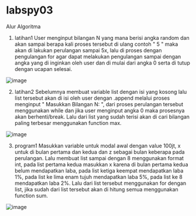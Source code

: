 # labspy03
 
Alur Algoritma

   
   
1. latihan1 User menginput bilangan N yang mana berisi angka random dan akan sampai berapa kali proses tersebut di ulang contoh " 5 " maka akan di lakukan perulangan sampai 5x, lalu di proses dengan pengulangan for agar dapat melakukan pengulangan sampai dengan angka yang di inginkan oleh user dan di mulai dari angka 0 serta di tutup dengan ucapan selesai. 


![image](https://user-images.githubusercontent.com/56479448/72431362-3b3b8f00-37c7-11ea-82b1-5904a25d493a.png)


2. latihan2 Sebelumnya membuat variable list dengan isi yang kosong lalu list tersebut akan di isi oleh user dengan .append melalui proses menginput " Masukkan Bilangan N: ", dari proses perulangan tersebut menggunakan while dan jika user menginput angka 0 maka prosesnya akan berhenti/break. Lalu dari list yang sudah terisi akan di cari bilangan paling terbesar menggunakan function max.


![image](https://user-images.githubusercontent.com/56479448/72431391-4ee6f580-37c7-11ea-9576-d1c8f6e7d364.png)


3. program1 Masukkan variable untuk modal awal dengan value 100jt, x untuk di bulan pertama dan kedua dan z sebagai bulan keberapa pada perulangan. Lalu membuat list sampai dengan 8 menggunakan format int, pada list pertama kedua masukkan x karena di bulan pertama kedua belum mendapatkan laba, pada list ketiga keempat mendapatkan laba 1%, pada list ke lima enam tujuh mendapatkan laba 5%, pada list ke 8 mendapatkan laba 2%. Lalu dari list tersebut menggunakan for dengan list, jika sudah dari list tersebut akan di hitung semua menggunakan function sum.


![image](https://user-images.githubusercontent.com/56479448/72431459-7ccc3a00-37c7-11ea-9f0e-8370c28ffd54.png)
